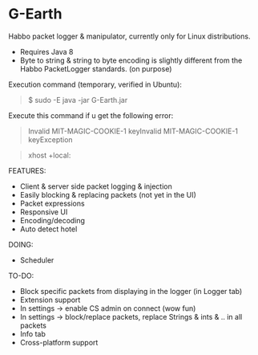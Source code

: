# G-Earth
Habbo packet logger & manipulator, currently only for Linux distributions. 

- Requires Java 8
- Byte to string & string to byte encoding is slightly different from the Habbo PacketLogger standards. (on purpose)

Execution command (temporary, verified in Ubuntu):
> $ sudo -E java -jar G-Earth.jar 

Execute this command if u get the following error:
> Invalid MIT-MAGIC-COOKIE-1 keyInvalid MIT-MAGIC-COOKIE-1 keyException

> xhost +local:


FEATURES:
* Client & server side packet logging & injection
* Easily blocking & replacing packets (not yet in the UI)
* Packet expressions
* Responsive UI
* Encoding/decoding
* Auto detect hotel

DOING:
* Scheduler

TO-DO:
* Block specific packets from displaying in the logger (in Logger tab)
* Extension support
* In settings -> enable CS admin on connect (wow fun)
* In settings -> block/replace packets, replace Strings & ints & .. in all packets
* Info tab
* Cross-platform support
